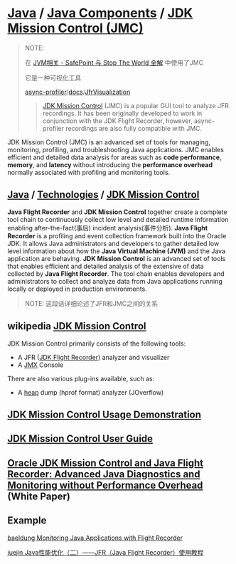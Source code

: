 # [Java](https://docs.oracle.com/en/java/index.html) / [Java Components](https://docs.oracle.com/en/java/java-components/index.html) / [JDK Mission Control (JMC)](https://docs.oracle.com/en/java/java-components/jdk-mission-control/) 



> NOTE: 
>
> 在 [JVM相关 - SafePoint 与 Stop The World 全解](https://zhuanlan.zhihu.com/p/161710652) 中使用了JMC
>
> 它是一种可视化工具
>
> [async-profiler](https://github.com/async-profiler/async-profiler/tree/master)/[docs](https://github.com/async-profiler/async-profiler/tree/master/docs)/[JfrVisualization](https://github.com/async-profiler/async-profiler/blob/master/docs/JfrVisualization.md)
>
> > [JDK Mission Control](https://www.oracle.com/java/technologies/jdk-mission-control.html) (JMC) is a popular GUI tool to analyze JFR recordings. It has been originally developed to work in conjunction with the JDK Flight Recorder, however, async-profiler recordings are also fully compatible with JMC.



JDK Mission Control (JMC) is an advanced set of tools for managing, monitoring, profiling, and troubleshooting Java applications. JMC enables efficient and detailed data analysis for areas such as **code performance**, **memory**, and **latency** without introducing the **performance overhead** normally associated with profiling and monitoring tools.



## [Java](https://www.oracle.com/java/) / [Technologies](https://www.oracle.com/java/technologies/) / [JDK Mission Control](https://www.oracle.com/java/technologies/jdk-mission-control.html) 

**Java Flight Recorder** and **JDK Mission Control** together create a complete tool chain to continuously collect low level and detailed runtime information enabling after-the-fact(事后) incident analysis(事件分析). **Java Flight Recorder** is a profiling and event collection framework built into the Oracle JDK. It allows Java administrators and developers to gather detailed low level information about how the **Java Virtual Machine (JVM)** and the Java application are behaving. **JDK Mission Control** is an advanced set of tools that enables efficient and detailed analysis of the extensive of data collected by **Java Flight Recorder**. The tool chain enables developers and administrators to collect and analyze data from Java applications running locally or deployed in production environments.

> NOTE: 这段话详细论述了JFR和JMC之间的关系



## wikipedia [JDK Mission Control](https://en.wikipedia.org/wiki/JDK_Mission_Control) 

JDK Mission Control primarily consists of the following tools:

- A JFR ([JDK Flight Recorder](https://en.wikipedia.org/wiki/JDK_Flight_Recorder)) analyzer and visualizer
- A [JMX](https://en.wikipedia.org/wiki/Java_Management_Extensions) Console

There are also various plug-ins available, such as:

- A [heap](https://en.wikipedia.org/wiki/Heap_(data_structure)) dump (hprof format) analyzer (JOverflow)



## [JDK Mission Control Usage Demonstration](https://www.oracle.com/java/technologies/jdk-mission-control.html?ytid=qytuEgVmhsI)



## [JDK Mission Control User Guide](https://docs.oracle.com/en/java/java-components/jdk-mission-control/9/user-guide/) 



## [Oracle JDK Mission Control and Java Flight Recorder: Advanced Java Diagnostics and Monitoring without Performance Overhead](https://www.oracle.com/docs/tech/java/java-mission-control-technical-brief.pdf) (White Paper)





## Example

[baeldung Monitoring Java Applications with Flight Recorder](https://www.baeldung.com/java-flight-recorder-monitoring)

[juejin Java性能优化（二）——JFR（Java Flight Recorder）使用教程](https://juejin.cn/post/6959405798556434440)
